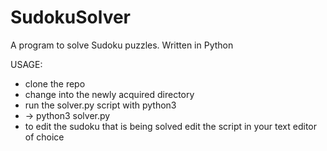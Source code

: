 # SudokuSolver
A program to solve Sudoku puzzles. Written in Python

USAGE:
- clone the repo
- change into the newly acquired directory
- run the solver.py script with python3
- -> python3 solver.py
- to edit the sudoku that is being solved edit the script in your text editor of choice
